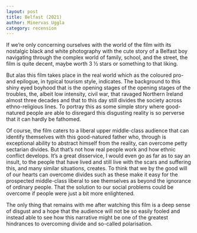 ```yaml
---
layout: post
title: Belfast (2021) 
author: Minervas Uggla
category: recension
---
```


If we’re only concerning ourselves with the world of the film with its nostalgic black and white photography with the cute story of a Belfast boy navigating through the complex world of family, school, and the street, the film is quite decent, maybe worth 3 ½ stars or something to that liking. 

But alas this film takes place in the real world which as the coloured pro- and epilogue, in typical tourism style, indicates. The background to this shiny eyed boyhood that is the opening stages of the opening stages of the troubles, the, albeit low intensity, civil war, that ravaged Northern Ireland almost three decades and that to this day still divides the society across ethno-religious lines. To portray this as some simple story where good-natured people are able to disregard this disgusting reality is so perverse that it can hardly be fathomed. 

Of course, the film caters to a liberal upper middle-class audience that can identify themselves with this good-natured father who, through is exceptional ability to abstract himself from the reality, can overcome petty sectarian divides. But that’s not how real people work and how ethnic conflict develops. It’s a great disservice, I would even go as far as to say an insult, to the people that have lived and still live with the scars and suffering this, and many similar situations, creates. To think that we by the good will of our hearts can overcome divides such as these make it easy for the prospected middle-class liberal to see themselves as beyond the ignorance of ordinary people. That the solution to our social problems could be overcome if people were just a bit more enlightened. 

The only thing that remains with me after watching this film is a deep sense of disgust and a hope that the audience will not be so easily fooled and instead able to see how this narrative might be one of the greatest hindrances to overcoming divide and so-called polarisation.

